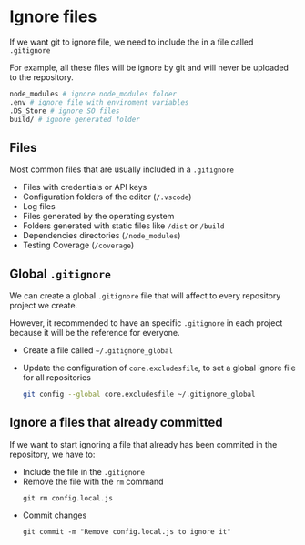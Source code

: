 # Ignore files

If we want git to ignore file, we need to include the in a file called `.gitignore`

For example, all these files will be ignore by git and will never be uploaded to the repository.

```sh
node_modules # ignore node_modules folder
.env # ignore file with enviroment variables
.DS_Store # ignore SO files
build/ # ignore generated folder
```

## Files

Most common files that are usually included in a `.gitignore`

- Files with credentials or API keys
- Configuration folders of the editor (`/.vscode`)
- Log files
- Files generated by the operating system
- Folders generated with static files like `/dist` or `/build`
- Dependencies directories (`/node_modules`)
- Testing Coverage (`/coverage`)

## Global `.gitignore`

We can create a global `.gitignore` file that will affect to every repository project we create.

However, it recommended to have an specific `.gitignore` in each project because it will be the reference for everyone.

- Create a file called `~/.gitignore_global`

- Update the configuration of `core.excludesfile`, to set a global ignore file for all repositories

  ```sh
  git config --global core.excludesfile ~/.gitignore_global
  ```

## Ignore a files that already committed

If we want to start ignoring a file that already has been commited in the repository, we have to:

- Include the file in the `.gitignore`
- Remove the file with the `rm` command
  ```
  git rm config.local.js
  ```
- Commit changes
  ```
  git commit -m "Remove config.local.js to ignore it"
  ```
